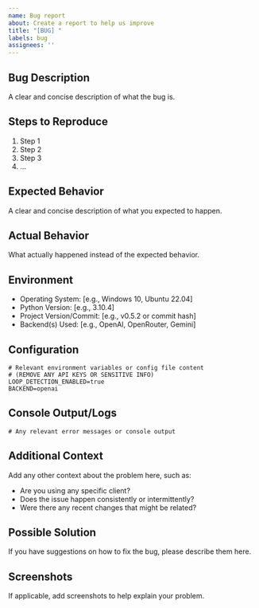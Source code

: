 ```yaml
---
name: Bug report
about: Create a report to help us improve
title: "[BUG] "
labels: bug
assignees: ''
---
```


## Bug Description

A clear and concise description of what the bug is.

## Steps to Reproduce

1. Step 1
2. Step 2
3. Step 3
4. ...

## Expected Behavior

A clear and concise description of what you expected to happen.

## Actual Behavior

What actually happened instead of the expected behavior.

## Environment

- Operating System: [e.g., Windows 10, Ubuntu 22.04]
- Python Version: [e.g., 3.10.4]
- Project Version/Commit: [e.g., v0.5.2 or commit hash]
- Backend(s) Used: [e.g., OpenAI, OpenRouter, Gemini]

## Configuration

```
# Relevant environment variables or config file content
# (REMOVE ANY API KEYS OR SENSITIVE INFO)
LOOP_DETECTION_ENABLED=true
BACKEND=openai
```

## Console Output/Logs

```
# Any relevant error messages or console output
```

## Additional Context

Add any other context about the problem here, such as:
- Are you using any specific client?
- Does the issue happen consistently or intermittently?
- Were there any recent changes that might be related?

## Possible Solution

If you have suggestions on how to fix the bug, please describe them here.

## Screenshots

If applicable, add screenshots to help explain your problem.
